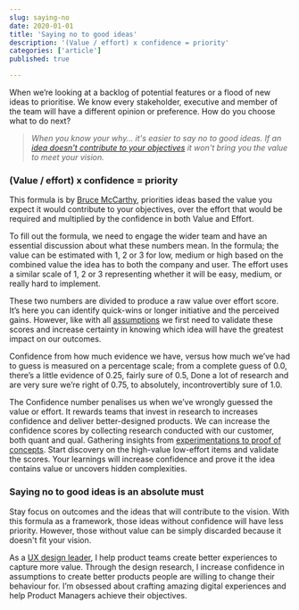 ```yaml
---
slug: saying-no
date: 2020-01-01
title: 'Saying no to good ideas'
description: '(Value / effort) x confidence = priority'
categories: ['article']
published: true

---
```


When we’re looking at a backlog of potential features or a flood of new ideas to prioritise. We know every stakeholder, executive and member of the team will have a different opinion or preference. How do you choose what to do next?

> _When you know your why… it's easier to say no to good ideas. If an [idea doesn't contribute to your objectives](https://rsimms.com/horses-for-courses) it won't bring you the value to meet your vision._

### (Value / effort) x confidence = priority 
This formula is by [Bruce McCarthy](https://www.productculture.org/about), priorities ideas based the value you expect it would contribute to your objectives, over the effort that would be required and multiplied by the confidence in both Value and Effort.

To fill out the formula, we need to engage the wider team and have an essential discussion about what these numbers mean. In the formula; the value can be estimated with 1, 2 or 3 for low, medium or high based on the combined value the idea has to both the company and user. The effort uses a similar scale of 1, 2 or 3 representing whether it will be easy, medium, or really hard to implement.

These two numbers are divided to produce a raw value over effort score. It’s here you can identify quick-wins or longer initiative and the perceived gains. However, like with all [assumptions](https://rsimms.com/turn-assumptions-into-hypothesis) we first need to validate these scores and increase certainty in knowing which idea will have the greatest impact on our outcomes.

Confidence from how much evidence we have, versus how much we’ve had to guess is measured on a percentage scale; from a complete guess of 0.0, there’s a little evidence of 0.25, fairly sure of 0.5, Done a lot of research and are very sure we’re right of 0.75, to absolutely, incontrovertibly sure of 1.0.

The Confidence number penalises us when we’ve wrongly guessed the value or effort. It rewards teams that invest in research to increases confidence and deliver better-designed products. We can increase the confidence scores by collecting research conducted with our customer, both quant and qual. Gathering insights from [experimentations to proof of concepts](https://rsimms.com/p/you-can-do-anything). Start discovery on the high-value low-effort items and validate the scores. Your learnings will increase confidence and prove it the idea contains value or uncovers hidden complexities.

### Saying no to good ideas is an absolute must
Stay focus on outcomes and the ideas that will contribute to the vision. With this formula as a framework, those ideas without confidence will have less priority. However, those without value can be simply discarded because it doesn't fit your vision.

As a [UX design leader](https://rsimms.com/), I help product teams create better experiences to capture more value. Through the design research, I increase confidence in assumptions to create better products people are willing to change their behaviour for. I’m obsessed about crafting amazing digital experiences and help Product Managers achieve their objectives.